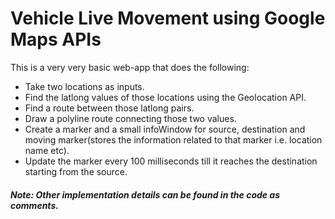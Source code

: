 # Vehicle Live Movement using Google Maps APIs

This is a very very basic web-app that does the following:
* Take two locations as inputs.
* Find the latlong values of those locations using the Geolocation API.
* Find a route between those latlong pairs.
* Draw a polyline route connecting those two values.
* Create a marker and a small infoWindow for source, destination and moving marker(stores the information related to that marker i.e. location name etc).
* Update the marker every 100 milliseconds till it reaches the destination starting from the source.

##### Note: Other implementation details can be found in the code as comments.


